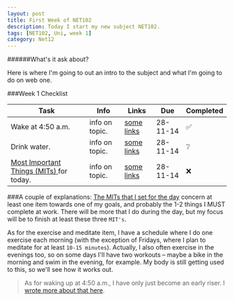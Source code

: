 ```yaml
---
layout: post
title: First Week of NET102
description: Today I start my new subject NET102.
tags: [NET102, Uni, week 1]
category: Net12
---
```

######What's it ask about?

Here is where I'm going to out an intro to the subject and what I'm going to do on web one.


###Week 1 Checklist

Task   | Info    | Links   | Due   | Completed
------ | ------- | ------- | ----- | --------
Wake at 4:50 a.m.   | info on topic.  | [some links](htt://example.com)   | 28-11-14     | ✅
Drink water.   | info on topic.  | [some links](htt://example.com)   | 28-11-14     |     ❔ 
[Most Important Things (MITs) ][2]for today. | info on topic.  | [some links](htt://example.com)   | 28-11-14  | ❌ 


###A couple of explanations: [The MITs that I set for the day][2] concern at least one item towards one of my goals, and probably the 1-2 things I MUST complete at work. There will be more that I do during the day, but my focus will be to finish at least these three `MIT's`.

As for the exercise and meditate item, I have a schedule where I do one exercise each morning (with the exception of Fridays, where I plan to meditate for at least `10-15 minutes`). Actually, I also often exercise in the evenings too, so on some days I'll have two workouts – maybe a bike in the morning and swim in the evening, for example. My body is still getting used to this, so we'll see how it works out.

>As for waking up at 4:50 a.m., I have only just become an early riser. I [wrote more about that here][3].

[1]: http://katieball.me/zenlife/
[2]: http://zenlife./zenlife/posts/purpose-your-day-most-important-task/
[3]: http://katieball/zenlife/posts/how-i-became-early-riser/
  
